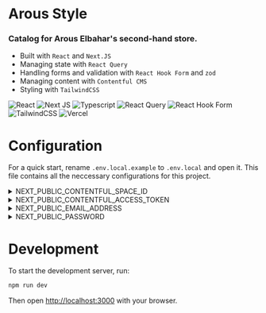 # Arous Style

### Catalog for Arous Elbahar's second-hand store.

-   Built with `React` and `Next.JS`
-   Managing state with `React Query`
-   Handling forms and validation with `React Hook Form` and `zod`
-   Managing content with `Contentful CMS`
-   Styling with `TailwindCSS`

![React](https://img.shields.io/badge/react-%2320232a.svg?style=for-the-badge&logo=react&logoColor=%2361DAFB)
![Next JS](https://img.shields.io/badge/Next-black?style=for-the-badge&logo=next.js&logoColor=white)
![Typescript](https://img.shields.io/badge/typescript-%23007ACC.svg?style=for-the-badge&logo=typescript&logoColor=white)
![React Query](https://img.shields.io/badge/-React%20Query-FF4154?style=for-the-badge&logo=react%20query&logoColor=white)
![React Hook Form](https://img.shields.io/badge/React%20Hook%20Form-%23EC5990.svg?style=for-the-badge&logo=reacthookform&logoColor=white)
![TailwindCSS](https://img.shields.io/badge/tailwindcss-%2338B2AC.svg?style=for-the-badge&logo=tailwind-css&logoColor=white)
![Vercel](https://img.shields.io/badge/vercel-%23000000.svg?style=for-the-badge&logo=vercel&logoColor=white)

# Configuration

For a quick start, rename `.env.local.example` to `.env.local` and open it. This file contains all the neccessary configurations for this project.

<details><summary>NEXT_PUBLIC_CONTENTFUL_SPACE_ID</summary>

Your Contentful space ID.  
You can find it in Contentful Dashboard (https://app.contentful.com/) under `Settings` -> `General Settings` -> `Space ID`

</details>

<details><summary>NEXT_PUBLIC_CONTENTFUL_ACCESS_TOKEN</summary>

Your Contentful access token.  
You can create a new access token in Contentful Dashboard (https://app.contentful.com/) under `Settings` -> `API keys` -> `Add API key`.  
After creating your API key, copy the "Content Delivery API - access token" value.

</details>

<details><summary>NEXT_PUBLIC_EMAIL_ADDRESS</summary>

This Gmail address will send itself a new mail for every contact form submission.  
This google account must generate and use an App Password (see `NEXT_PUBLIC_PASSWORD`).

</details>

<details><summary>NEXT_PUBLIC_PASSWORD</summary>

An App Password for the google account mentioned in `NEXT_PUBLIC_EMAIL_ADDRESS`.  
See https://support.google.com/accounts/answer/185833?hl=en for more information.

</details>

# Development

To start the development server, run:

```bash
npm run dev
```

Then open [http://localhost:3000](http://localhost:3000) with your browser.
